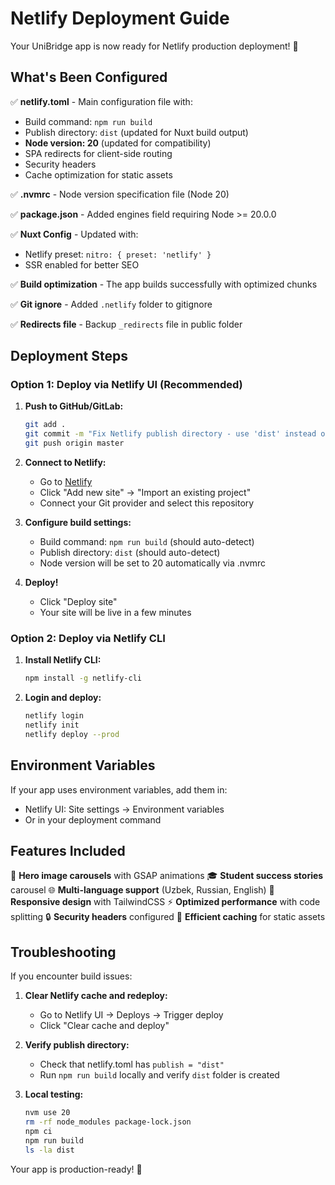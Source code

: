 # Netlify Deployment Guide

Your UniBridge app is now ready for Netlify production deployment! 🚀

## What's Been Configured

✅ **netlify.toml** - Main configuration file with:
- Build command: `npm run build`
- Publish directory: `dist` (updated for Nuxt build output)
- **Node version: 20** (updated for compatibility)
- SPA redirects for client-side routing
- Security headers
- Cache optimization for static assets

✅ **.nvmrc** - Node version specification file (Node 20)

✅ **package.json** - Added engines field requiring Node >= 20.0.0

✅ **Nuxt Config** - Updated with:
- Netlify preset: `nitro: { preset: 'netlify' }`
- SSR enabled for better SEO

✅ **Build optimization** - The app builds successfully with optimized chunks

✅ **Git ignore** - Added `.netlify` folder to gitignore

✅ **Redirects file** - Backup `_redirects` file in public folder

## Deployment Steps

### Option 1: Deploy via Netlify UI (Recommended)

1. **Push to GitHub/GitLab:**
   ```bash
   git add .
   git commit -m "Fix Netlify publish directory - use 'dist' instead of '.output/public'"
   git push origin master
   ```

2. **Connect to Netlify:**
   - Go to [Netlify](https://netlify.com)
   - Click "Add new site" → "Import an existing project"
   - Connect your Git provider and select this repository

3. **Configure build settings:**
   - Build command: `npm run build` (should auto-detect)
   - Publish directory: `dist` (should auto-detect)
   - Node version will be set to 20 automatically via .nvmrc

4. **Deploy!**
   - Click "Deploy site"
   - Your site will be live in a few minutes

### Option 2: Deploy via Netlify CLI

1. **Install Netlify CLI:**
   ```bash
   npm install -g netlify-cli
   ```

2. **Login and deploy:**
   ```bash
   netlify login
   netlify init
   netlify deploy --prod
   ```

## Environment Variables

If your app uses environment variables, add them in:
- Netlify UI: Site settings → Environment variables
- Or in your deployment command

## Features Included

🎨 **Hero image carousels** with GSAP animations
🎓 **Student success stories** carousel
🌐 **Multi-language support** (Uzbek, Russian, English)
📱 **Responsive design** with TailwindCSS
⚡ **Optimized performance** with code splitting
🔒 **Security headers** configured
💾 **Efficient caching** for static assets

## Troubleshooting

If you encounter build issues:

1. **Clear Netlify cache and redeploy:**
   - Go to Netlify UI → Deploys → Trigger deploy
   - Click "Clear cache and deploy"

2. **Verify publish directory:**
   - Check that netlify.toml has `publish = "dist"`
   - Run `npm run build` locally and verify `dist` folder is created

3. **Local testing:**
   ```bash
   nvm use 20
   rm -rf node_modules package-lock.json
   npm ci
   npm run build
   ls -la dist
   ```

Your app is production-ready! 🎉